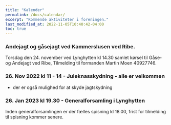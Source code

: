 ```yaml
---
title: "Kalender"
permalink: /docs/calendar/
excerpt: "Kommende aktiviteter i foreningen."
last_modified_at: 2022-11-05T10:40:42-04:00
toc: true
---
```

### Andejagt og gåsejagt ved Kammerslusen ved Ribe.
Torsdag den 24. november ved Lynghytten kl  14.30 samlet kørsel til Gåse- og Andejagt ved Ribe, Tilmelding til formanden Martin Moen 40927746.

### 26. Nov 2022 kl 11 - 14 - Juleknasskydning - alle er velkommen
- der er også mulighed for at skyde jagtskydning

### 26. Jan 2023 kl 19.30 - Generalforsamling i Lynghytten
Inden generalforsamlingen er der fælles spisning kl 18.00, frist for tilmelding til spisning kommer senere.
